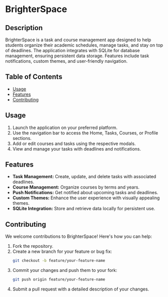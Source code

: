 # BrighterSpace

## Description
BrighterSpace is a task and course management app designed to help students organize their academic schedules, manage tasks, and stay on top of deadlines. The application integrates with SQLite for database management, ensuring persistent data storage. Features include task notifications, custom themes, and user-friendly navigation.

## Table of Contents
- [Usage](#usage)
- [Features](#features)
- [Contributing](#contributing)

## Usage
1. Launch the application on your preferred platform.
2. Use the navigation bar to access the Home, Tasks, Courses, or Profile sections.
3. Add or edit courses and tasks using the respective modals.
4. View and manage your tasks with deadlines and notifications.

## Features
- **Task Management:** Create, update, and delete tasks with associated deadlines.
- **Course Management:** Organize courses by terms and years.
- **Push Notifications:** Get notified about upcoming tasks and deadlines.
- **Custom Themes:** Enhance the user experience with visually appealing themes.
- **SQLite Integration:** Store and retrieve data locally for persistent use.

## Contributing
We welcome contributions to BrighterSpace! Here's how you can help:
1. Fork the repository.
2. Create a new branch for your feature or bug fix:
   ```bash
   git checkout -b feature/your-feature-name
   ```
3. Commit your changes and push them to your fork:
   ```bash
   git push origin feature/your-feature-name
   ```
4. Submit a pull request with a detailed description of your changes.
